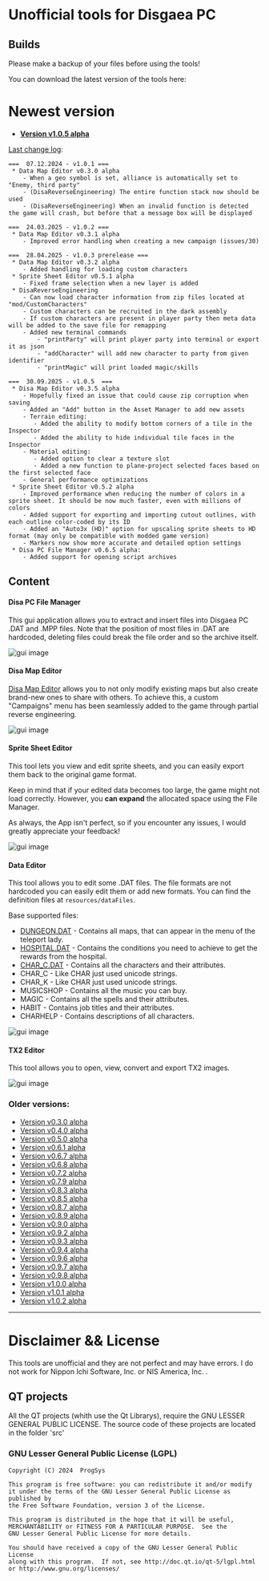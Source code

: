 # Unofficial tools for Disgaea PC

## Builds

Please make a backup of your files before using the tools!

You can download the latest version of the tools here:


# Newest version
* **[Version v1.0.5 alpha](https://www.dropbox.com/scl/fi/zg0t1gk6lk7rc58wjsrfo/Disgaea-Tools-v1.0.5-alpha.zip?rlkey=towf71mk682dg4zxq6xsou6bz&dl=0)**

[Last change log](https://github.com/ProgSys/pg_disatools/blob/master/changelog.txt):
```
===  07.12.2024 - v1.0.1 ===
 * Data Map Editor v0.3.0 alpha
	- When a geo symbol is set, alliance is automatically set to "Enemy, third party"
 	- (DisaReverseEngineering) The entire function stack now should be used
	- (DisaReverseEngineering) When an invalid function is detected the game will crash, but before that a message box will be displayed
	
===  24.03.2025 - v1.0.2 ===
 * Data Map Editor v0.3.1 alpha
	- Improved error handling when creating a new campaign (issues/30)
	
===  28.04.2025 - v1.0.3 prerelease ===
 * Data Map Editor v0.3.2 alpha
	- Added handling for loading custom characters
 * Sprite Sheet Editor v0.5.1 alpha
	- Fixed frame selection when a new layer is added
 * DisaReverseEngineering
	- Can now load character information from zip files located at "mod/CustomCharacters"
	- Custom characters can be recruited in the dark assembly 
	- If custom characters are present in player party then meta data will be added to the save file for remapping
	- Added new terminal commands
		- "printParty" will print player party into terminal or export it as json
		- "addCharacter" will add new character to party from given identifier
		- "printMagic" will print loaded magic/skills
		
===  30.09.2025 - v1.0.5  ===
 * Disa Map Editor v0.3.5 alpha
	- Hopefully fixed an issue that could cause zip corruption when saving
	- Added an "Add" button in the Asset Manager to add new assets
    - Terrain editing:
	   - Added the ability to modify bottom corners of a tile in the Inspector
       - Added the ability to hide individual tile faces in the Inspector
    - Material editing:
	   - Added option to clear a texture slot
	   - Added a new function to plane-project selected faces based on the first selected face
    - General performance optimizations
 * Sprite Sheet Editor v0.5.2 alpha
    - Improved performance when reducing the number of colors in a sprite sheet. It should be now much faster, even with millions of colors
	- Added support for exporting and importing cutout outlines, with each outline color-coded by its ID
    - Added an "Auto3x (HD)" option for upscaling sprite sheets to HD format (may only be compatible with modded game version)
	- Markers now show more accurate and detailed option settings
 * Disa PC File Manager v0.6.5 alpha:
    - Added support for opening script archives
```

## Content

#### Disa PC File Manager

This gui application allows you to extract and insert files into Disgaea PC .DAT and .MPP files.
Note that the position of most files in .DAT are hardcoded, deleting files could break the file order and so the archive itself.

![gui image](https://github.com/ProgSys/pg_disatools/blob/master/preview/File_Manager_v0.5.8.png)

#### Disa Map Editor

[Disa Map Editor](https://github.com/ProgSys/pg_disatools/wiki/Map-Editor) allows you to not only modify existing maps but also create brand-new ones to share with others. 
To achieve this, a custom "Campaigns" menu has been seamlessly added to the game through partial reverse engineering.

![gui image](https://raw.githubusercontent.com/ProgSys/pg_disatools/master/preview/Map_Editor_v0.2.9_preview.png)

#### Sprite Sheet Editor

This tool lets you view and edit sprite sheets, and you can easily export them back to the original game format.

Keep in mind that if your edited data becomes too large, the game might not load correctly. However, you **can expand** the allocated space using the File Manager.

As always, the App isn't perfect, so if you encounter any issues, I would greatly appreciate your feedback!

![gui image](https://raw.githubusercontent.com/ProgSys/pg_disatools/master/preview/Sprite_Sheet_Editor.png)

#### Data Editor

This tool allows you to edit some .DAT files.
The file formats are not hardcoded you can easily edit them or add new formats.
You can find the definition files at `resources/dataFiles`.

Base supported files:

* [DUNGEON.DAT](https://github.com/ProgSys/pg_disatools/wiki/DUNGEON.DAT) - Contains all maps, that can appear in the menu of the teleport lady. 
* [HOSPITAL.DAT](https://github.com/ProgSys/pg_disatools/wiki/HOSPITAL.DAT) - Contains the conditions you need to achieve to get the rewards from the hospital. 
* [CHAR_C.DAT](https://github.com/ProgSys/pg_disatools/wiki/CHAR.DAT) - Contains all the characters and their attributes. 
* CHAR_C -  Like CHAR just used unicode strings.
* CHAR_K -  Like CHAR just used unicode strings.
* MUSICSHOP - Contains all the music you can buy.
* MAGIC - Contains all the spells and their attributes.
* HABIT - Contains job titles and their attributes.
* CHARHELP - Contains descriptions of all characters.

![gui image](https://raw.githubusercontent.com/ProgSys/pg_disatools/master/preview/Data_Editor_v0.0.6_alpha_preview.png)


#### TX2 Editor

This tool allows you to open, view, convert and export TX2 images.

![gui image](https://github.com/ProgSys/pg_disatools/blob/master/preview/TX2%20Editor%20v0.0.1%20alpha_preview.png)

### Older versions:
* [Version v0.3.0 alpha](https://www.dropbox.com/s/yraau190k8xia0i/Disgaea%20Tools%20v0.3%20alpha.zip?dl=0)
* [Version v0.4.0 alpha](https://www.dropbox.com/s/8epdstlt7e2v0w1/Disgaea%20Tools%20v0.4%20alpha.zip?dl=0)
* [Version v0.5.0 alpha](https://www.dropbox.com/s/6iuq1wh5x16jhpy/Disgaea%20Tools%20v0.5.0%20alpha.zip?dl=0)
* [Version v0.6.1 alpha](https://www.dropbox.com/s/ujg62ajrh8l86ss/Disgaea%20Tools%20v0.6.1%20alpha.zip?dl=0)
* [Version v0.6.7 alpha](https://www.dropbox.com/s/2lgtov7n53ychaa/Disgaea%20Tools%20v0.6.7%20alpha.zip?dl=0)
* [Version v0.6.8 alpha](https://www.dropbox.com/s/k7s9hjm6igsrq1r/Disgaea%20Tools%20v0.6.8%20alpha.zip?dl=0)
* [Version v0.7.2 alpha](https://www.dropbox.com/s/hc8bp3sat5wo1iz/Disgaea%20Tools%20v0.7.2%20alpha.zip?dl=0)
* [Version v0.7.9 alpha](https://www.dropbox.com/s/zxbocw141h5k4nx/Disgaea%20Tools%20v0.7.9%20alpha.zip?dl=0)
* [Version v0.8.3 alpha](https://www.dropbox.com/s/8jzpcqloz04n7h3/Disgaea%20Tools%20v0.8.3%20alpha.zip?dl=0)
* [Version v0.8.5 alpha](https://www.dropbox.com/s/l1tfcnrbqire384/Disgaea%20Tools%20v0.8.5%20alpha.zip?dl=0)
* [Version v0.8.7 alpha](https://www.dropbox.com/s/l1tfcnrbqire384/Disgaea%20Tools%20v0.8.7%20alpha.zip?dl=0)
* [Version v0.8.9 alpha](https://www.dropbox.com/s/dhy0bwv35wu5gnm/Disgaea%20Tools%20v0.8.9%20alpha.zip?dl=0)
* [Version v0.9.0 alpha](https://www.dropbox.com/s/ufcerz9cm2lcqi7/Disgaea%20Tools%20v0.9.0%20alpha.zip?dl=0)
* [Version v0.9.2 alpha](https://www.dropbox.com/s/l4fsbvxp3vry0ei/Disgaea%20Tools%20v0.9.2%20alpha.zip?dl=0)
* [Version v0.9.3 alpha](https://www.dropbox.com/s/px3jhlqee9bhcqj/Disgaea%20Tools%20v0.9.3%20alpha.zip?dl=0)
* [Version v0.9.4 alpha](https://www.dropbox.com/s/9gz829c4eh2yf23/Disgaea%20Tools%20v0.9.4%20alpha.zip?dl=0)
* [Version v0.9.6 alpha](https://www.dropbox.com/s/3gimgyqxcqxls50/Disgaea%20Tools%20v0.9.6%20alpha.zip?dl=0)
* [Version v0.9.7 alpha](https://www.dropbox.com/scl/fi/dd2tt56r3atd391h86ej2/Disgaea-Tools-v0.9.7-alpha.zip?rlkey=94buh59vka4rlbbq2cygcohlt&dl=0)
* [Version v0.9.8 alpha](https://www.dropbox.com/scl/fi/b9hr5rtc42rp9x7ggtbvu/Disgaea-Tools-v0.9.8-alpha.zip?rlkey=tsu3fgzowyickizq1fzyqe5m3&dl=0)
* [Version v1.0.0 alpha](https://www.dropbox.com/scl/fi/ndlkk49s16b2mb2vjbw2g/Disgaea-Tools-v1.0.0-alpha.zip?rlkey=fqpdx69tru4v9dvmvcnmppnf0&dl=0)
* [Version v1.0.1 alpha](https://www.dropbox.com/scl/fi/1j0ndx9r5myiksbdxygpd/Disgaea-Tools-v1.0.1-alpha.zip?rlkey=5qgksppysog8owe7y6r6u5893&dl=0)
* [Version v1.0.2 alpha](https://www.dropbox.com/scl/fi/l0h4fjgcx4qp2kdnf0rog/Disgaea-Tools-v1.0.2-alpha.zip?rlkey=rj66s7ehzcprqnxsj1lkn7bsd&dl=0)
---

# Disclaimer && License
This tools are unofficial and they are not perfect and may have errors. I do not work for Nippon Ichi Software, Inc. or NIS America, Inc. . 

## QT projects
All the QT projects (whith use the Qt Librarys), require the GNU LESSER GENERAL PUBLIC LICENSE.
The source code of these projects are located in the folder 'src'

### GNU Lesser General Public License (LGPL)

	Copyright (C) 2024  ProgSys

	This program is free software: you can redistribute it and/or modify
	it under the terms of the GNU Lesser General Public License as published by
	the Free Software Foundation, version 3 of the License.

	This program is distributed in the hope that it will be useful,
	MERCHANTABILITY or FITNESS FOR A PARTICULAR PURPOSE.  See the
	GNU Lesser General Public License for more details.

	You should have received a copy of the GNU Lesser General Public License
	along with this program.  If not, see http://doc.qt.io/qt-5/lgpl.html
	or http://www.gnu.org/licenses/
